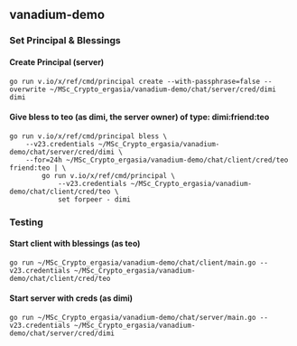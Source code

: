 ## vanadium-demo

### Set Principal & Blessings

#### Create Principal (server)

```
go run v.io/x/ref/cmd/principal create --with-passphrase=false --overwrite ~/MSc_Crypto_ergasia/vanadium-demo/chat/server/cred/dimi dimi
```

#### Give bless to teo (as dimi, the server owner) of type: dimi:friend:teo

```
go run v.io/x/ref/cmd/principal bless \
    --v23.credentials ~/MSc_Crypto_ergasia/vanadium-demo/chat/server/cred/dimi \
    --for=24h ~/MSc_Crypto_ergasia/vanadium-demo/chat/client/cred/teo friend:teo | \
        go run v.io/x/ref/cmd/principal \
            --v23.credentials ~/MSc_Crypto_ergasia/vanadium-demo/chat/client/cred/teo \
            set forpeer - dimi
```

### Testing

#### Start client with blessings (as teo)

```
go run ~/MSc_Crypto_ergasia/vanadium-demo/chat/client/main.go --v23.credentials ~/MSc_Crypto_ergasia/vanadium-demo/chat/client/cred/teo
```

#### Start server with creds (as dimi)

```
go run ~/MSc_Crypto_ergasia/vanadium-demo/chat/server/main.go --v23.credentials ~/MSc_Crypto_ergasia/vanadium-demo/chat/server/cred/dimi
```
